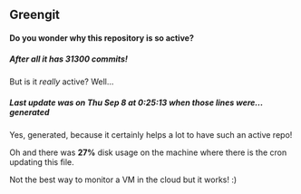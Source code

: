 ## Greengit

#### Do you wonder why this repository is so active?

##### After all it has 31300 commits!

But is it *really* active? Well...

##### Last update was on Thu Sep 8 at 0:25:13 when those lines were... generated

Yes, generated, because it certainly helps a lot to have such an active repo!

Oh and there was **27%** disk usage on the machine
where there is the cron updating this file.

Not the best way to monitor a VM in the cloud but it works! :)
